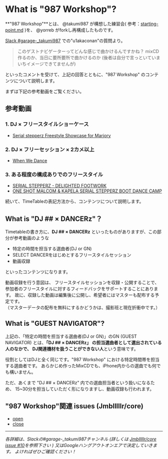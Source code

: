 # What is "987 Workshop"?

**"987 Workshop"**とは、 @takumi987 が構想した練習会( 参考：[starting-point.md](https://github.com/Jmblllllr/garage-_takumi987/blob/master/starting-point.md) )を、 @yorreb がforkし再構成したものです。

[Slack #garage-_takumi987](https://jmblr-jp.slack.com/messages/garage-_takumi987/team/) での"u1akaconan"の質問より。

> このゲストナビゲーターってどんな感じで曲かけるんですかね？
mixCD作るのか、当日に要所要所で曲かけるのか
(後者は自分で言っといていまいちイメージできてませんが)

といったコメントを受けて、上記の回答とともに、"987 Workshop" のコンテンツについて説明します。

まずは下記の参考動画をご覧ください。

## 参考動画

### 1. DJ × フリースタイルショーケース

- [Serial stepperz Freestyle Showcase for Marjory](https://www.youtube.com/watch?v=Z1o254qdZ38)

### 2. DJ × フリーセッション × 2カメ以上

- [When We Dance](https://www.youtube.com/watch?v=G1Tg8c8x72M)

### 3. ある程度の構成ありでのフリースタイル

- [SERIAL STEPPERZ - DELIGHTED FOOTWORK](https://www.youtube.com/watch?v=NqrFRpLt5es)  
- [ONE SHOT MALCOM & KAPELA SERIAL STEPPERZ BOOT DANCE CAMP](https://www.youtube.com/watch?v=mdw_6isAg0I)  

続いて、TimeTableの表記方法から、コンテンツについて説明します。

## What is "DJ ## × DANCERz"？

Timetableの書き方に、**DJ ## × DANCERz** といったものがありますが、この部分が参考動画のような

- 特定の時間を担当する選曲者(DJ or GN)
- SELECT DANCERをはじめとするフリースタイルセッション
- 動画収録

といったコンテンツになります。

動画収録を行う意図は、
フリースタイルセッションを収録・公開することで、
参加者のフリースタイルに対するフィードバックをサポートすることにあります。
故に、収録した動画は編集後に公開し、希望者にはマスターも配布する予定です。  
（マスターデータの配布を無料にするかどうかは、撮影班と現在折衝中です。）

## What is "GUEST NAVIGATOR"?

上記の、「特定の時間を担当する選曲者(DJ or GN)」のGN (GUEST NAVIGATOR) とは、**「DJ ## × DANCERz」 の担当選曲者として選出されている人のなかで、
DJ関連機材を扱うことができない人**という意味です。

役割としてはDJと全く同じです。"987 Workshop" における特定時間帯を担当する選曲者です。
あらかじめ作ったMixCDでも、iPhone内からの選曲でも何でも構いません。

ただ、あくまで "DJ ## × DANCERz" 内での選曲担当者という扱いになるため、
15~30分を担当していただく形になりますし、動画収録も行われます。

## "987 Workshop"関連 issues (Jmblllllr/core)

- [open](https://github.com/Jmblllllr/core/issues?q=is%3Aissue+label%3A%22%E2%80%9D987+Workshop%E2%80%9D%22+is%3Aopen)
- [close](https://github.com/Jmblllllr/core/issues?q=is%3Aissue+label%3A%22%E2%80%9D987+Workshop%E2%80%9D%22+is%3Aclosed)

---

*各詳細は、Slackの#garage-_takumi987チャンネル
(詳しくは [Jmblllllr/core issue #10](https://github.com/Jmblllllr/core/issues/10)を参照下さい )
又はGoogleハングアウトオンエアで決定していきます。
よければぜひご確認ください！*
